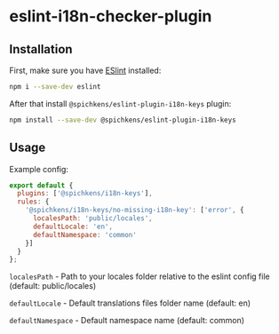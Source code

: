 # eslint-i18n-checker-plugin

## Installation

First, make sure you have [ESlint](https://www.npmjs.com/package/eslint) installed:
```bash
npm i --save-dev eslint
```

After that install `@spichkens/eslint-plugin-i18n-keys` plugin:
```bash
npm install --save-dev @spichkens/eslint-plugin-i18n-keys
```

## Usage

Example config:

```js
export default {
  plugins: ['@spichkens/i18n-keys'],
  rules: {
    '@spichkens/i18n-keys/no-missing-i18n-key': ['error', {
      localesPath: 'public/locales',
      defaultLocale: 'en',
      defaultNamespace: 'common'
    }]
  }
};

```

`localesPath` - Path to your locales folder relative to the eslint config file (default: public/locales)

`defaultLocale` - Default translations files folder name (default: en)

`defaultNamespace` - Default namespace name (default: common)